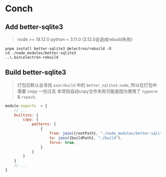 # Conch

## Add better-sqlite3

> node >= 18.12.0
> python = 3.11.0 (3.12.0会造成rebuild失败)

```shell
pnpm install better-sqlite3 @electron/rebuild -D
cd ./node_modules/better-sqlite3
..\.bin\electron-rebuild 
```

## Build better-sqlite3
> 打包后默认会寻找 `asar/build` 中的 `better_sqlite3.node`, 所以在打包中需要 copy 一份过去
> 本项目自动copy文件失败可能是因为使用了 `typeorm` & `rspack`;

```js
module.exports  = {
    // ...
    builtins: {
        copy: {
            patterns: [
                {
                    from: join({rootPath}, "./node_modules/better-sqlite3/build/Release/better_sqlite3.node"),
                    to: join({buildPath}, "./build"),
                    force: true,
                }
            ]
        }
    }
    // ...
}
```
